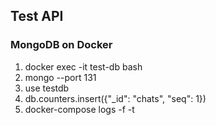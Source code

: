 ## Test API

### MongoDB on Docker
1. docker exec -it test-db bash
2. mongo --port 131
3. use testdb
4. db.counters.insert({"_id": "chats", "seq": 1})
5. docker-compose logs -f -t